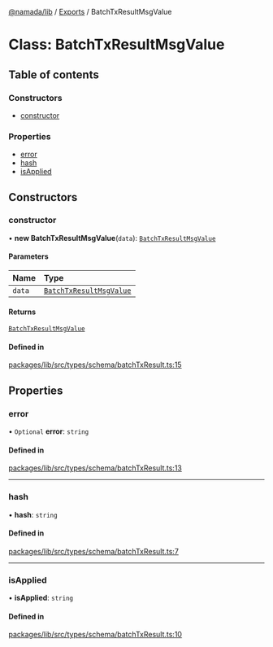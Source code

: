 [@namada/lib](../README.md) / [Exports](../modules.md) / BatchTxResultMsgValue

# Class: BatchTxResultMsgValue

## Table of contents

### Constructors

- [constructor](BatchTxResultMsgValue.md#constructor)

### Properties

- [error](BatchTxResultMsgValue.md#error)
- [hash](BatchTxResultMsgValue.md#hash)
- [isApplied](BatchTxResultMsgValue.md#isapplied)

## Constructors

### constructor

• **new BatchTxResultMsgValue**(`data`): [`BatchTxResultMsgValue`](BatchTxResultMsgValue.md)

#### Parameters

| Name | Type |
| :------ | :------ |
| `data` | [`BatchTxResultMsgValue`](BatchTxResultMsgValue.md) |

#### Returns

[`BatchTxResultMsgValue`](BatchTxResultMsgValue.md)

#### Defined in

[packages/lib/src/types/schema/batchTxResult.ts:15](https://github.com/anoma/namada-sdkjs/blob/edf30efe7e90e48022c5a06b224e44eb58087392/packages/lib/src/types/schema/batchTxResult.ts#L15)

## Properties

### error

• `Optional` **error**: `string`

#### Defined in

[packages/lib/src/types/schema/batchTxResult.ts:13](https://github.com/anoma/namada-sdkjs/blob/edf30efe7e90e48022c5a06b224e44eb58087392/packages/lib/src/types/schema/batchTxResult.ts#L13)

___

### hash

• **hash**: `string`

#### Defined in

[packages/lib/src/types/schema/batchTxResult.ts:7](https://github.com/anoma/namada-sdkjs/blob/edf30efe7e90e48022c5a06b224e44eb58087392/packages/lib/src/types/schema/batchTxResult.ts#L7)

___

### isApplied

• **isApplied**: `string`

#### Defined in

[packages/lib/src/types/schema/batchTxResult.ts:10](https://github.com/anoma/namada-sdkjs/blob/edf30efe7e90e48022c5a06b224e44eb58087392/packages/lib/src/types/schema/batchTxResult.ts#L10)
